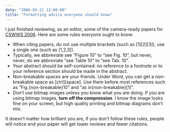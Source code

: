 ```yaml
---
date: "2006-03-21 12:00:00"
title: "Formatting advice everyone should know"
---
```




I just finished reviewing, as an editor, some of the camera-ready papers for [CSWWS 2006](http://www.ift.ulaval.ca/~kone/SWIG06/). Here are some rules everyone ought to know:

- When citing papers, do not use multiple brackets (such as [1][2][3]), use a single one (such as [1,2,3]).
- Typically, we abbreviate see &ldquo;Figure 10&rdquo; to &ldquo;see Fig. 10&rdquo;, but never, never, do we abbreviate &ldquo;see Table 10&rdquo; to &ldquo;see Tab. 10&rdquo;.
- Your abstract should be self-contained: no reference to a footnote or to your reference section should be made in the abstract.
- Non-breakable spaces are your friends. Under Word, you can get a non-breakable space as [ctrl][space]. Use them before most references such as &ldquo;Fig.{non-breakable}10&rdquo; and &ldquo;as in{non-breakable}[1]&rdquo;. 
- Don&rsquo;t use bitmap images unless you know what you are doing. If you are using bitmap images, __turn off the compression__. I know the image looks fine on your screen, but high quality printing and bitmap diagrams don&rsquo;t mix.


It doesn&rsquo;t matter how brilliant you are, if you don&rsquo;t follow these rules, people will notice and your paper will get lower reviews and fewer citations.

